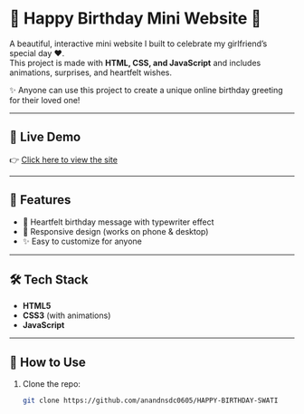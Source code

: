 # 🎂 Happy Birthday Mini Website 🎉  

A beautiful, interactive mini website I built to celebrate my girlfriend’s special day ❤️.  
This project is made with **HTML, CSS, and JavaScript** and includes animations, surprises, and heartfelt wishes.  

✨ Anyone can use this project to create a unique online birthday greeting for their loved one!  

---

## 🚀 Live Demo  
👉 [Click here to view the site](https://github.com/anandnsdc0605/HAPPY-BIRTHDAY-SWATI)  

---


## 🎁 Features   
- 💌 Heartfelt birthday message with typewriter effect  
- 🌟 Responsive design (works on phone & desktop)  
- ✨ Easy to customize for anyone  

---

## 🛠️ Tech Stack  
- **HTML5**  
- **CSS3** (with animations)  
- **JavaScript**  

---

## 🎉 How to Use  
1. Clone the repo:  
   ```bash
   git clone https://github.com/anandnsdc0605/HAPPY-BIRTHDAY-SWATI
